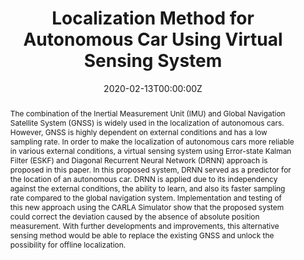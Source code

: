 ---
title: "Localization Method for Autonomous Car Using Virtual Sensing System"

authors:
- Yul Y. Nazaruddin
- admin
- Prasetyo W. L. Sanjaya
- Eraraya R. Muten
- Gilbert Tjahjono
- Joshua A. Oktavianus

author_notes:
- "Supervisor, Corresponding author"
- ""
- ""
- "Presenter"
- ""
- ""

date: "2020-02-13T00:00:00Z"
doi: "10.1109/ICEVT48285.2019.8993992"

publication_types: ["1"]

publication: In *2019 6th International Conference on Electric Vehicular Technology*
publication_short: In *ICEVT*

abstract: The combination of the Inertial Measurement Unit (IMU) and Global Navigation Satellite System (GNSS) is widely used in the localization of autonomous cars. However, GNSS is highly dependent on external conditions and has a low sampling rate. In order to make the localization of autonomous cars more reliable in various external conditions, a virtual sensing system using Error-state Kalman Filter (ESKF) and Diagonal Recurrent Neural Network (DRNN) approach is proposed in this paper. In this proposed system, DRNN served as a predictor for the location of an autonomous car. DRNN is applied due to its independency against the external conditions, the ability to learn, and also its faster sampling rate compared to the global navigation system. Implementation and testing of this new approach using the CARLA Simulator show that the proposed system could correct the deviation caused by the absence of absolute position measurement. With further developments and improvements, this alternative sensing method would be able to replace the existing GNSS and unlock the possibility for offline localization.

url_pdf: 'https://ieeexplore.ieee.org/document/8993992'

tags: [Deep Learning, Neural Networks, Autonomous Car, Autonomous Vehicle, Localization, State Estimation, Kalman Filter]

---